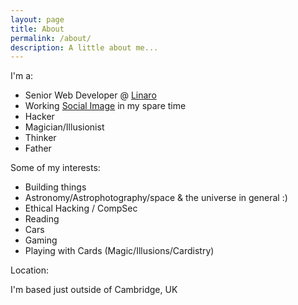 ```yaml
---
layout: page
title: About
permalink: /about/
description: A little about me...
---
```


I'm a:

- Senior Web Developer @ [Linaro](https://www.linaro.org/)
- Working [Social Image](https://www.socialimage.app) in my spare time
- Hacker
- Magician/Illusionist
- Thinker
- Father

Some of my interests:

- Building things
- Astronomy/Astrophotography/space & the universe in general :)
- Ethical Hacking / CompSec
- Reading
- Cars
- Gaming
- Playing with Cards (Magic/Illusions/Cardistry)

Location:

I'm based just outside of Cambridge, UK
